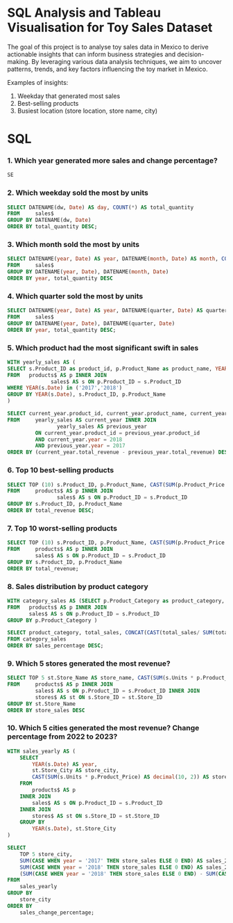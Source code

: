 # SQL Analysis and Tableau Visualisation for Toy Sales Dataset
The goal of this project is to analyse toy sales data in Mexico to derive actionable insights that can inform business strategies and decision-making. By leveraging various data analysis techniques, we aim to uncover patterns, trends, and key factors influencing the toy market in Mexico.

Examples of insights: 
1. Weekday that generated most sales 
2. Best-selling products
3. Busiest location (store location, store name, city) 

# SQL
### 1. Which year generated more sales and change percentage? 
````sql
SE
````
### 2. Which weekday sold the most by units
````sql
SELECT DATENAME(dw, Date) AS day, COUNT(*) AS total_quantity
FROM     sales$
GROUP BY DATENAME(dw, Date)
ORDER BY total_quantity DESC;
````
### 3. Which month sold the most by units
````sql
SELECT DATENAME(year, Date) AS year, DATENAME(month, Date) AS month, COUNT(*) AS total_quantity
FROM     sales$
GROUP BY DATENAME(year, Date), DATENAME(month, Date)
ORDER BY year, total_quantity DESC
````
### 4. Which quarter sold the most by units 
````sql
SELECT DATENAME(year, Date) AS year, DATENAME(quarter, Date) AS quarter, COUNT(*) AS total_quantity
FROM     sales$
GROUP BY DATENAME(year, Date), DATENAME(quarter, Date)
ORDER BY year, total_quantity DESC;
````
### 5. Which product had the most significant swift in sales 
````sql
WITH yearly_sales AS (
SELECT s.Product_ID as product_id, p.Product_Name as product_name, YEAR(s.Date) AS year, CAST(SUM(p.Product_Price * s.Units) AS decimal(10, 2)) AS total_revenue
FROM   products$ AS p INNER JOIN
              sales$ AS s ON p.Product_ID = s.Product_ID
WHERE YEAR(s.Date) in ('2017','2018')
GROUP BY YEAR(s.Date), s.Product_ID, p.Product_Name
)

SELECT current_year.product_id, current_year.product_name, current_year.total_revenue AS sales_2018, previous_year.total_revenue AS sales_2017, CONCAT(CAST((current_year.total_revenue - previous_year.total_revenue) * 100 / previous_year.total_revenue AS decimal(10, 2)), '%') AS sales_change
FROM     yearly_sales AS current_year INNER JOIN
                yearly_sales AS previous_year 
		 ON current_year.product_id = previous_year.product_id 
		 AND current_year.year = 2018 
		 AND previous_year.year = 2017
ORDER BY (current_year.total_revenue - previous_year.total_revenue) DESC;
````
### 6. Top 10 best-selling products
````sql
SELECT TOP (10) s.Product_ID, p.Product_Name, CAST(SUM(p.Product_Price * s.Units) AS decimal(10, 2)) AS total_revenue
FROM     products$ AS p INNER JOIN
                sales$ AS s ON p.Product_ID = s.Product_ID
GROUP BY s.Product_ID, p.Product_Name
ORDER BY total_revenue DESC; 
````
### 7. Top 10 worst-selling products 
````sql
SELECT TOP (10) s.Product_ID, p.Product_Name, CAST(SUM(p.Product_Price * s.Units) AS decimal(10, 2)) AS total_revenue
FROM     products$ AS p INNER JOIN
         sales$ AS s ON p.Product_ID = s.Product_ID
GROUP BY s.Product_ID, p.Product_Name
ORDER BY total_revenue;
````
### 8. Sales distribution by product category
````sql
WITH category_sales AS (SELECT p.Product_Category as product_category, CAST(SUM(s.Units * p.Product_Price) AS decimal(10, 2)) AS total_sales
FROM   products$ AS p INNER JOIN
       sales$ AS s ON p.Product_ID = s.Product_ID
GROUP BY p.Product_Category )

SELECT product_category, total_sales, CONCAT(CAST(total_sales/ SUM(total_sales) OVER () * 100 AS decimal(10, 2)), '%')AS sales_percentage
FROM category_sales
ORDER BY sales_percentage DESC;
````
### 9. Which 5 stores generated the most revenue? 
````sql
SELECT TOP 5 st.Store_Name AS store_name, CAST(SUM(s.Units * p.Product_Price) AS decimal(10, 2)) AS store_sales
FROM     products$ AS p INNER JOIN
         sales$ AS s ON p.Product_ID = s.Product_ID INNER JOIN
         stores$ AS st ON s.Store_ID = st.Store_ID
GROUP BY st.Store_Name
ORDER BY store_sales DESC
````
### 10. Which 5 cities generated the most revenue? Change percentage from 2022 to 2023? 
````sql
WITH sales_yearly AS (
    SELECT 
        YEAR(s.Date) AS year,
        st.Store_City AS store_city,
        CAST(SUM(s.Units * p.Product_Price) AS decimal(10, 2)) AS store_sales
    FROM     
        products$ AS p 
    INNER JOIN
        sales$ AS s ON p.Product_ID = s.Product_ID 
    INNER JOIN
        stores$ AS st ON s.Store_ID = st.Store_ID
    GROUP BY 
        YEAR(s.Date), st.Store_City
)

SELECT 
    TOP 5 store_city, 
    SUM(CASE WHEN year = '2017' THEN store_sales ELSE 0 END) AS sales_2017, 
    SUM(CASE WHEN year = '2018' THEN store_sales ELSE 0 END) AS sales_2018, 
    (SUM(CASE WHEN year = '2018' THEN store_sales ELSE 0 END) - SUM(CASE WHEN year = '2017' THEN store_sales ELSE 0 END)) * 100.0 / NULLIF(SUM(CASE WHEN year = '2017' THEN store_sales ELSE 0 END), 0) AS sales_change_percentage
FROM 
    sales_yearly
GROUP BY 
    store_city
ORDER BY 
    sales_change_percentage;
````




